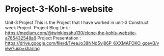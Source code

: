 # Project-3-Kohl-s-website
Unit-3 Project
This is the Project that I have worked in unit-3 Construct week Project.
Project Blog Link :  https://medium.com/@twinklesahu130/clone-the-kohls-website-a785432548a6
Project Presentation :  https://drive.google.com/file/d/1VeaJo38NNd5vj86P_6XXMAFOKO_gcevB/view?usp=sharing
